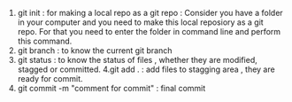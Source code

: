 1. git init   : for making a local repo as a git repo 
      : Consider you have a folder in your computer and you need to make this local reposiory as a git repo. For that you need to enter the folder in command line and perform this command.
2. git branch : to know the current git branch
3. git status : to know the status of files , whether they are modified, stagged or committed. 
4.git add .   : add files to stagging area , they are ready for commit.
5. git commit -m "comment for commit"   : final commit
